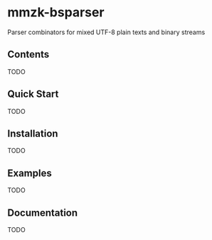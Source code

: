 # mmzk-bsparser
Parser combinators for mixed UTF-8 plain texts and binary streams

## Contents
TODO

## Quick Start
TODO

## Installation
TODO

## Examples
TODO

## Documentation
TODO
